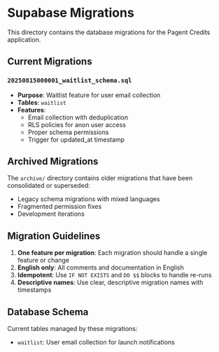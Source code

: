 # Supabase Migrations

This directory contains the database migrations for the Pagent Credits application.

## Current Migrations

### `20250815000001_waitlist_schema.sql`
- **Purpose**: Waitlist feature for user email collection
- **Tables**: `waitlist`
- **Features**: 
  - Email collection with deduplication
  - RLS policies for anon user access
  - Proper schema permissions
  - Trigger for updated_at timestamp

## Archived Migrations

The `archive/` directory contains older migrations that have been consolidated or superseded:

- Legacy schema migrations with mixed languages
- Fragmented permission fixes
- Development iterations

## Migration Guidelines

1. **One feature per migration**: Each migration should handle a single feature or change
2. **English only**: All comments and documentation in English
3. **Idempotent**: Use `IF NOT EXISTS` and `DO $$` blocks to handle re-runs
4. **Descriptive names**: Use clear, descriptive migration names with timestamps

## Database Schema

Current tables managed by these migrations:
- `waitlist`: User email collection for launch notifications

